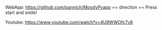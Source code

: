 WebApp:
https://github.com/pannich/MoodyPyapp
== direction ==
  Press start and smile!

Youtube:
https://www.youtube.com/watch?v=4U9WWOfc7v8
